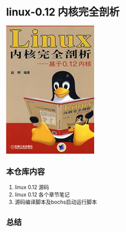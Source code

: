 # linux-0.12 内核完全剖析

![1528507608975.png](image/1528507608975.png)

## 本仓库内容

1. linux 0.12 源码
2. linux 0.12 各个章节笔记
3. 源码编译脚本及bochs启动运行脚本



## 总结
